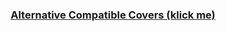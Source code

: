 <h3 align="center"><a href="https://github.com/Ramalama2/Voron-2-Mods/tree/main/Front_Idlers/Voron 2.4/STL/Covers">Alternative Compatible Covers (klick me)</a></h3>